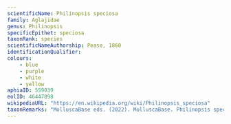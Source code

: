 ```yaml
---
scientificName: Philinopsis speciosa
family: Aglajidae
genus: Philinopsis
specificEpithet: speciosa
taxonRank: species
scientificNameAuthorship: Pease, 1860
identificationQualifier: 
colours:
    - blue
    - purple
    - white
    - yellow
aphiaID: 559039
eolID: 46447898
wikipediaURL: "https://en.wikipedia.org/wiki/Philinopsis_speciosa"
taxonRemarks: "MolluscaBase eds. (2022). MolluscaBase. Philinopsis speciosa Pease, 1860. Accessed through: World Register of Marine Species at: https://www.marinespecies.org/aphia.php?p=taxdetails&id=559039 on 2022-02-24"
---
```

